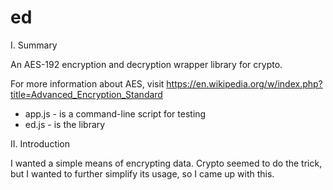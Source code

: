 ed
==

I. Summary

An AES-192 encryption and decryption wrapper library for crypto.

For more information about AES, visit 
https://en.wikipedia.org/w/index.php?title=Advanced_Encryption_Standard

* app.js - is a command-line script for testing
* ed.js - is the library

II. Introduction

I wanted a simple means of encrypting data. Crypto seemed to do the trick, but
I wanted to further simplify its usage, so I came up with this.
